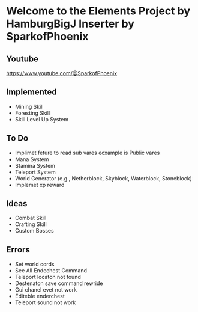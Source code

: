 

# Welcome to the Elements Project by HamburgBigJ Inserter by SparkofPhoenix


**Youtube**
-
https://www.youtube.com/@SparkofPhoenix

**Implemented**
-
- Mining Skill
- Foresting Skill
- Skill Level Up System

**To Do**
-
- Implimet feture to read sub vares ecxample is Public vares
- Mana System
- Stamina System
- Teleport System
- World Generator (e.g., Netherblock, Skyblock, Waterblock, Stoneblock)
- Implemet xp reward

**Ideas**
-
- Combat Skill
- Crafting Skill
- Custom Bosses

**Errors**
-
- Set world cords
- See All  Endechest Command
- Teleport locaton not found
- Destenaton save command rewride
- Gui chanel evet not work
- Editeble enderchest
- Teleport sound not work